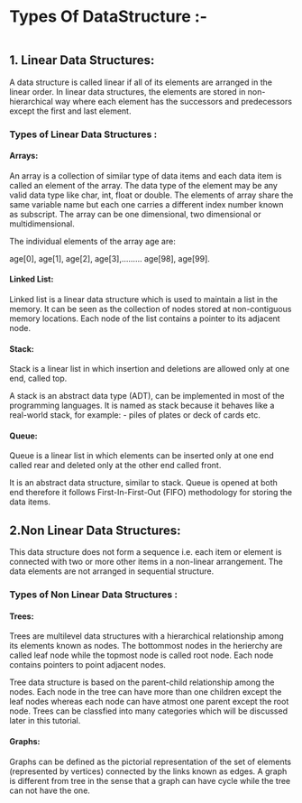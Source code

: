 # Types Of DataStructure :-


<img src="https://static.javatpoint.com/ds/images/ds-introduction.png" alt="">


##  1. Linear Data Structures:
A data structure is called linear if all of its elements are arranged in the linear order. In linear data structures, the elements are stored in non-hierarchical way where each element has the successors and predecessors except the first and last element.

### Types of Linear Data Structures :

#### Arrays:

An array is a collection of similar type of data items and each data item is called an element of the array. The data type of the element may be any valid data type like char, int, float or double.
The elements of array share the same variable name but each one carries a different index number known as subscript. The array can be one dimensional, two dimensional or multidimensional.

The individual elements of the array age are:

age[0], age[1], age[2], age[3],......... age[98], age[99].

#### Linked List:

Linked list is a linear data structure which is used to maintain a list in the memory. It can be seen as the collection of nodes stored at non-contiguous memory locations. Each node of the list contains a pointer to its adjacent node.

#### Stack: 

Stack is a linear list in which insertion and deletions are allowed only at one end, called top.

A stack is an abstract data type (ADT), can be implemented in most of the programming languages. It is named as stack because it behaves like a real-world stack, for example: - piles of plates or deck of cards etc.

#### Queue:

Queue is a linear list in which elements can be inserted only at one end called rear and deleted only at the other end called front.

It is an abstract data structure, similar to stack. Queue is opened at both end therefore it follows First-In-First-Out (FIFO) methodology for storing the data items.

## 2.Non Linear Data Structures: 
This data structure does not form a sequence i.e. each item or element is connected with two or more other items in a non-linear arrangement. The data elements are not arranged in sequential structure.

### Types of Non Linear Data Structures :

#### Trees:
Trees are multilevel data structures with a hierarchical relationship among its elements known as nodes. The bottommost nodes in the herierchy are called leaf node while the topmost node is called root node. Each node contains pointers to point adjacent nodes.

Tree data structure is based on the parent-child relationship among the nodes. Each node in the tree can have more than one children except the leaf nodes whereas each node can have atmost one parent except the root node. Trees can be classfied into many categories which will be discussed later in this tutorial.

#### Graphs: 
Graphs can be defined as the pictorial representation of the set of elements (represented by vertices) connected by the links known as edges. A graph is different from tree in the sense that a graph can have cycle while the tree can not have the one.